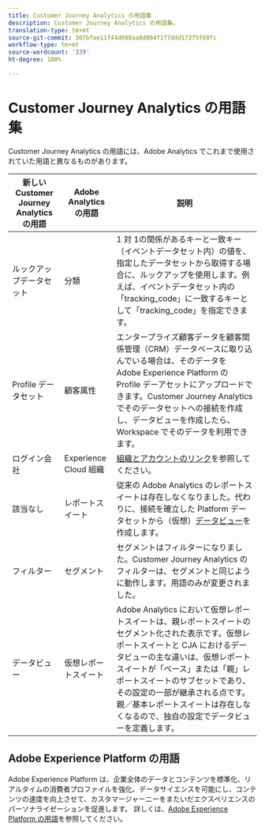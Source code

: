 ```yaml
---
title: Customer Journey Analytics の用語集
description: Customer Journey Analytics の用語集。
translation-type: tm+mt
source-git-commit: 307bfae11f44d088aa8d004f1f7ddd17375f60fc
workflow-type: tm+mt
source-wordcount: '339'
ht-degree: 100%

---
```



# Customer Journey Analytics の用語集

Customer Journey Analytics の用語には、Adobe Analytics でこれまで使用されていた用語と異なるものがあります。

| 新しい Customer Journey Analytics の用語 | Adobe Analytics の用語 | 説明 |
|---|---|---|
| ルックアップデータセット | 分類 | 1 対 1の関係があるキーと一致キー（イベントデータセット内）の値を、指定したデータセットから取得する場合に、ルックアップを使用します。例えば、イベントデータセット内の「tracking_code」に一致するキーとして「tracking_code」を指定できます。 |
| Profile データセット | 顧客属性 | エンタープライズ顧客データを顧客関係管理（CRM）データベースに取り込んでいる場合は、そのデータを Adobe Experience Platform の Profile デーアセットにアップロードできます。Customer Journey Analytics でそのデータセットへの接続を作成し、データビューを作成したら、Workspace でそのデータを利用できます。 |
| ログイン会社 | Experience Cloud 組織 | [組織とアカウントのリンク](https://docs.adobe.com/content/help/ja-JP/core-services/interface/manage-users-and-products/organizations.html#topic_C31CB834F109465A82ED57FF0563B3F1)を参照してください。 |
| 該当なし | レポートスイート | 従来の Adobe Analytics のレポートスイートは存在しなくなりました。代わりに、接続を確立した Platform データセットから（仮想）[データビュー](/help/data-views/create-dataview.md)を作成します。 |
| フィルター | セグメント | セグメントはフィルターになりました。Customer Journey Analytics のフィルターは、セグメントと同じように動作します。用語のみが変更されました。 |
| データビュー | 仮想レポートスイート | Adobe Analytics において仮想レポートスイートは、親レポートスイートのセグメント化された表示です。仮想レポートスイートと CJA におけるデータビューの主な違いは、仮想レポートスイートが「ベース」または「親」レポートスイートのサブセットであり、その設定の一部が継承される点です。親／基本レポートスイートは存在しなくなるので、独自の設定でデータビューを定義します。 |

## Adobe Experience Platform の用語

Adobe Experience Platform は、企業全体のデータとコンテンツを標準化、リアルタイムの消費者プロファイルを強化、データサイエンスを可能にし、コンテンツの速度を向上させて、カスタマージャーニーをまたいだエクスペリエンスのパーソナライゼーションを促進します。
詳しくは、[Adobe Experience Platform の用語](https://docs.adobe.com/content/help/ja-JP/experience-platform/landing/glossary.translate.html)を参照してください。
